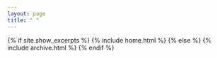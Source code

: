 ```yaml
---
layout: page
title: " "
---
```


{% if site.show_excerpts %}
  {% include home.html %}
{% else %}
  {% include archive.html %}
{% endif %}
